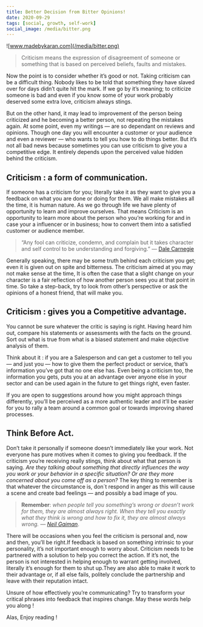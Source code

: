 ```yaml
---
title: Better Decision from Bitter Opinions!
date: 2020-09-29
tags: [social, growth, self-work]
social_image: /media/bitter.png
---
```


![www.madebykaran.com](/media/bitter.png)

> Criticism means the expression of disagreement of someone or something that is based on perceived beliefs, faults and mistakes.

Now the point is to consider whether it’s good or not. Taking criticism can be a difficult thing. Nobody likes to be told that something they have slaved over for days didn’t quite hit the mark. If we go by it’s meaning; to criticize someone is bad and even if you know some of your work probably deserved some extra love, criticism always stings.

But on the other hand, it may lead to improvement of the person being criticized and he becoming a better person, not repeating the mistakes again. At some point, even my writings — are so dependant on reviews and opinions. Though one day you will encounter a customer or your audience and even a reviewer — who wants to tell you how to do things better. But it’s not all bad news because sometimes you can use criticism to give you a competitive edge. It entirely depends upon the perceived value hidden behind the criticism.

## Criticism : a form of communication.

If someone has a criticism for you; literally take it as they want to give you a feedback on what you are done or doing for them. We all make mistakes all the time, it is human nature. As we go through life we have plenty of opportunity to learn and improve ourselves. That means Criticism is an opportunity to learn more about the person who you’re working for and in case your a influencer or in business; how to convert them into a satisfied customer or audience member.

> “Any fool can criticize, condemn, and complain but it takes character and self control to be understanding and forgiving.” — [Dale Carnegie](https://www.dalecarnegie.com/en)

Generally speaking, there may be some truth behind each criticism you get; even it is given out on spite and bitterness. The criticism aimed at you may not make sense at the time, It is often the case that a slight change on your character is a fair reflection of how another person sees you at that point in time. So take a step-back, try to look from other’s perspective or ask the opinions of a honest friend, that will make you.

## Criticism : gives you a Competitive advantage.

You cannot be sure whatever the critic is saying is right. Having heard him out, compare his statements or assessments with the facts on the ground. Sort out what is true from what is a biased statement and make objective analysis of them.

Think about it : if you are a Salesperson and can get a customer to tell you — and just you — how to give them the perfect product or service, that’s information you’ve got that no one else has. Even being a criticism too, the information you gets, puts you at an advantage over anyone else in your sector and can be used again in the future to get things right, even faster.

If you are open to suggestions around how you might approach things differently, you’ll be perceived as a more authentic leader and it’ll be easier for you to rally a team around a common goal or towards improving shared processes.

## Think Before Act.

Don’t take it personally if someone doesn’t immediately like your work. Not everyone has pure motives when it comes to giving you feedback. If the criticism you’re receiving really stings, think about what that person is saying. *Are they talking about something that directly influences the way you work or your behavior in a specific situation? Or are they more concerned about you come off as a person?* The key thing to remember is that whatever the circumstance is, don´t respond in anger as this will cause a scene and create bad feelings — and possibly a bad image of you.

>**Remember**: *when people tell you something’s wrong or doesn’t work for them, they are almost always right. When they tell you exactly what they think is wrong and how to fix it, they are almost always wrong. — [Neil Gaiman](https://www.neilgaiman.com/)*.

There will be occasions when you feel the criticism is personal and, now and then, you’ll be right.If feedback is based on something intrinsic to your personality, it’s not important enough to worry about. Criticism needs to be partnered with a solution to help you correct the action. If it’s not, the person is not interested in helping enough to warrant getting involved, literally it’s enough for them to shut up.They are also able to make it work to their advantage or, if all else fails, politely conclude the partnership and leave with their reputation intact.

Unsure of how effectively you’re communicating? Try to transform your critical phrases into feedback that inspires change. May these words help you along !

Alas, Enjoy reading !
